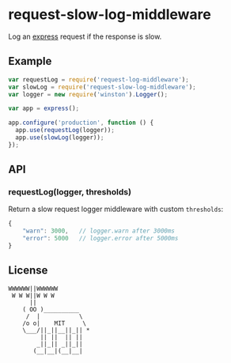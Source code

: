 # request-slow-log-middleware

  Log an [express](https://github.com/visionmedia/express) request if the response is slow.

## Example

```js
var requestLog = require('request-log-middleware');
var slowLog = require('request-slow-log-middleware');
var logger = new require('winston').Logger();

var app = express();

app.configure('production', function () {
  app.use(requestLog(logger));
  app.use(slowLog(logger));
});
```

## API

### requestLog(logger, thresholds)

  Return a slow request logger middleware with custom `thresholds`:

```js
{
    "warn": 3000,   // logger.warn after 3000ms
    "error": 5000   // logger.error after 5000ms
}
```

## License

```
WWWWWW||WWWWWW
 W W W||W W W
      ||
    ( OO )__________
     /  |           \
    /o o|    MIT     \
    \___/||_||__||_|| *
         || ||  || ||
        _||_|| _||_||
       (__|__|(__|__|
```
